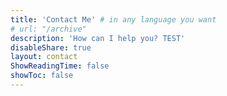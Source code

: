 ```yaml
---
title: 'Contact Me' # in any language you want
# url: "/archive"
description: 'How can I help you? TEST'
disableShare: true
layout: contact
ShowReadingTime: false
showToc: false
---
```

